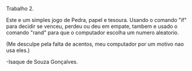 Trabalho 2.

Este e um simples jogo de Pedra, papel e tesoura.
Usando o comando "if" para decidir se venceu, perdeu ou deu em empate, tambem e usado o comando "rand" para que o computador escolha um numero aleatorio.

(Me desculpe pela falta de acentos, meu computador por um motivo nao usa eles.)

-Isaque de Souza Gonçalves.
